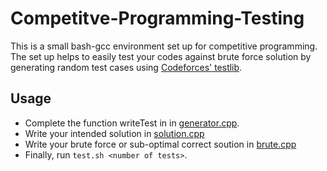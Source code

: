 
# Competitve-Programming-Testing

This is a small bash-gcc environment set up for competitive programming. The set up helps to easily test your codes against brute force solution by generating random test cases using [Codeforces' testlib](https://codeforces.com/testlib).

## Usage

 - Complete the function writeTest in in [generator.cpp](https://github.com/govinda18/Competitve-Programming-Testing/blob/master/generator.cpp).
- Write your intended solution in [solution.cpp](https://github.com/govinda18/Competitve-Programming-Testing/blob/master/solution.cpp)
- Write your brute force or sub-optimal correct soution in [brute.cpp](https://github.com/govinda18/Competitve-Programming-Testing/blob/master/brute.cpp)
- Finally, run `test.sh <number of tests>`.
